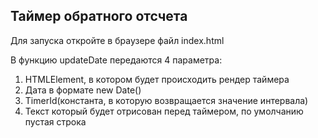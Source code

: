 ## Таймер обратного отсчета

Для запуска откройте в браузере файл index.html

В функцию updateDate передаются 4 параметра:
1. HTMLElement, в котором будет происходить рендер таймера
2. Дата в формате new Date()
3. TimerId(константа, в которую возвращается значение интервала)
4. Текст который будет отрисован перед таймером, по умолчанию пустая строка